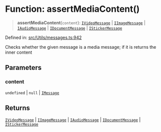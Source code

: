 # Function: assertMediaContent()

> **assertMediaContent**(`content`): [`IVideoMessage`](../namespaces/proto/namespaces/Message/interfaces/IVideoMessage.md) \| [`IImageMessage`](../namespaces/proto/namespaces/Message/interfaces/IImageMessage.md) \| [`IAudioMessage`](../namespaces/proto/namespaces/Message/interfaces/IAudioMessage.md) \| [`IDocumentMessage`](../namespaces/proto/namespaces/Message/interfaces/IDocumentMessage.md) \| [`IStickerMessage`](../namespaces/proto/namespaces/Message/interfaces/IStickerMessage.md)

Defined in: [src/Utils/messages.ts:942](https://github.com/Fokusdotid/bail/blob/a1b2bb6d3d63874a4f497e70ebd6347b2869da8e/src/Utils/messages.ts#L942)

Checks whether the given message is a media message; if it is returns the inner content

## Parameters

### content

`undefined` | `null` | [`IMessage`](../namespaces/proto/interfaces/IMessage.md)

## Returns

[`IVideoMessage`](../namespaces/proto/namespaces/Message/interfaces/IVideoMessage.md) \| [`IImageMessage`](../namespaces/proto/namespaces/Message/interfaces/IImageMessage.md) \| [`IAudioMessage`](../namespaces/proto/namespaces/Message/interfaces/IAudioMessage.md) \| [`IDocumentMessage`](../namespaces/proto/namespaces/Message/interfaces/IDocumentMessage.md) \| [`IStickerMessage`](../namespaces/proto/namespaces/Message/interfaces/IStickerMessage.md)
